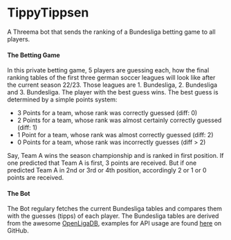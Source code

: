 # TippyTippsen
A Threema bot that sends the ranking of a Bundesliga betting game to all players.

#### The Betting Game
In this private betting game, 5 players are guessing each, how the final ranking tables of the first three german soccer leagues will look like after the current season 22/23. Those leagues are 1. Bundesliga, 2. Bundesliga and 3. Bundesliga. The player with the best guess wins. The best guess is determined by a simple points system:

- 3 Points for a team, whose rank was correctly guessed (diff: 0)
- 2 Points for a team, whose rank was almost certainly correctly guessed (diff: 1)
- 1 Point for a team, whose rank was almost correctly guessed (diff: 2)
- 0 Points for a team, whose rank was incorrectly guesses (diff > 2)

Say, Team A wins the season championship and is ranked in first position. If one predicted that Team A is first, 3 points are received. But if one predicted Team A in 2nd or 3rd or 4th position, accordingly 2 or 1 or 0 points are received.

#### The Bot
The Bot regulary fetches the current Bundesliga tables and compares them with the guesses (tipps) of each player. The Bundesliga tables are derived from the awesome [OpenLigaDB](https://www.openligadb.de/), examples for API usage are found [here](https://github.com/OpenLigaDB/OpenLigaDB-Samples) on GitHub. 
